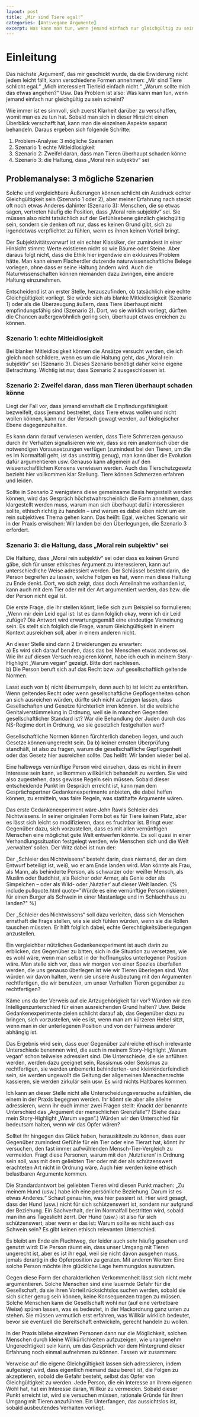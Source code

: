 ```yaml
---
layout: post
title: „Mir sind Tiere egal!“
categories: [Antivegane Argumente]
excerpt: Was kann man tun, wenn jemand einfach nur gleichgültig zu sein scheint?
---
```


# Einleitung 

Das nächste ‚Argument‘, das mir geschickt wurde, da die Erwiderung nicht jedem leicht fällt, kann verschiedene Formen annehmen:
„Mir sind Tiere schlicht egal.“ „Mich interessiert Tierleid einfach nicht.“ „Warum sollte mich das etwas angehen?“ Usw.
Das Problem ist also: Was kann man tun, wenn jemand einfach nur gleichgültig zu sein scheint?

Wie immer ist es sinnvoll, sich zuerst Klarheit darüber zu verschaffen, womit man es zu tun hat.
Sobald man sich in dieser Hinsicht einen Überblick verschafft hat, kann man die einzelnen Aspekte separat behandeln. Daraus ergeben sich folgende Schritte:
1. Problem-Analyse: 3 mögliche Szenarien
2. Szenario 1: echte Mitleidlosigkeit
3. Szenario 2: Zweifel daran, dass man Tieren überhaupt schaden könne
4. Szenario 3: die Haltung, dass „Moral rein subjektiv“ sei

## Problemanalyse: 3 mögliche Szenarien
Solche und vergleichbare Äußerungen können schlicht ein Ausdruck echter Gleichgültigkeit sein (Szenario 1 oder 2), aber meiner Erfahrung nach steckt oft noch etwas Anderes dahinter (Szenario 3): Menschen, die so etwas sagen, vertreten häufig die Position, dass „Moral rein subjektiv“ sei. Sie müssen also nicht tatsächlich auf der Gefühlsebene gänzlich gleichgültig sein, sondern sie denken oft nur, dass es keinen Grund gibt, sich zu irgendetwas verpflichtet zu fühlen, wenn es ihnen keinen Vorteil bringt.

Der Subjektivitätsvorwurf ist ein echter Klassiker, der zumindest in einer Hinsicht stimmt: Werte existieren nicht so wie Bäume oder Steine. 
Aber daraus folgt nicht, dass die Ethik hier irgendwie ein exklusives Problem hätte. Man kann einem Flacherdler dutzende naturwissenschaftliche Belege vorlegen, ohne dass er seine Haltung ändern wird. Auch die Naturwissenschaften können niemanden dazu zwingen, eine andere Haltung einzunehmen.

Entscheidend ist an erster Stelle, herauszufinden, ob tatsächlich eine echte Gleichgültigkeit vorliegt. Sie würde sich als blanke Mitleidlosigkeit (Szenario 1) oder als die Überzeugung äußern, dass Tiere überhaupt nicht empfindungsfähig sind (Szenario 2).
Dort, wo sie wirklich vorliegt, dürften die Chancen außergewöhnlich gering sein, überhaupt etwas erreichen zu können.

### Szenario 1: echte Mitleidlosigkeit
Bei blanker Mitleidlosigkeit können die Ansätze versucht werden, die ich gleich noch schildere, wenn es um die Haltung geht, das „Moral rein subjektiv“ sei (Szenario 3). 
Dieses Szenario benötigt daher keine eigene Betrachtung. Wichtig ist nur, dass Szenario 2 ausgeschlossen ist.

### Szenario 2: Zweifel daran, dass man Tieren überhaupt schaden könne
Liegt der Fall vor, dass jemand ernsthaft die Empfindungsfähigkeit bezweifelt, dass jemand bestreitet, dass Tiere etwas wollen und nicht wollen können, kann nur der Versuch gewagt werden, auf biologischer Ebene dagegenzuhalten.
 
Es kann dann darauf verwiesen werden, dass Tiere Schmerzen genauso durch ihr Verhalten signalisieren wie wir, dass sie rein anatomisch über die notwendigen Voraussetzungen verfügen (zumindest bei den Tieren, um die es im Normalfall geht, ist das unstrittig genug), man kann über die Evolution dafür argumentieren usw.
Genauso kann allgemein auf den wissenschaftlichen Konsens verwiesen werden. Auch das Tierschutzgesetz bezieht hier vollkommen klar Stellung. Tiere können Schmerzen erfahren und leiden.

Sollte in Szenario 2 wenigstens diese gemeinsame Basis hergestellt werden können, wird das Gespräch höchstwahrscheinlich die Form annehmen, dass klargestellt werden muss, warum man sich überhaupt dafür interessieren sollte, ethisch richtig zu handeln – und warum es dabei eben nicht um ein rein subjektives Thema gehen kann.
Das heißt: Egal, welches Szenario wir in der Praxis erwischen: Wir landen bei den Überlegungen, die Szenario 3 erfordert.

### Szenario 3: die Haltung, dass „Moral rein subjektiv“ sei
Die Haltung, dass „Moral rein subjektiv“ sei oder dass es keinen Grund gäbe, sich für unser ethisches Argument zu interessieren, kann auf unterschiedliche Weise adressiert werden.
Der Schlüssel besteht darin, die Person begreifen zu lassen, welche Folgen es hat, wenn man diese Haltung zu Ende denkt. Dort, wo sich zeigt, dass doch Anteilnahme vorhanden ist, kann auch mit dem Tier oder mit der Art argumentiert werden, das bzw. die der Person nicht egal ist.

Die erste Frage, die ihr stellen könnt, ließe sich zum Beispiel so formulieren: „Wenn mir dein Leid egal ist: Ist es dann folglich okay, wenn ich dir Leid zufüge?
Die Antwort wird erwartungsgemäß eine eindeutige Verneinung sein. Es stellt sich folglich die Frage, warum Gleichgültigkeit in einem Kontext ausreichen soll, aber in einem anderen nicht.

An dieser Stelle sind dann 2 Erwiderungen zu erwarten:  
a) Es wird sich darauf berufen, dass das bei Menschen etwas anderes sei. Wie ihr auf diesen Versuch reagieren könnt, habe ich euch in meinem Story-Highlight „Warum vegan“ gezeigt. Bitte dort nachlesen.  
b) Die Person beruft sich auf das Recht bzw. auf gesellschaftlich geltende Normen.

Lasst euch von b) nicht überrumpeln, denn auch b) ist leicht zu entkräften. Wenn geltendes Recht oder wenn gesellschaftliche Gepflogenheiten schon an sich ausreichen würden, dürfte sich nicht aufzeigen lassen, dass Gesellschaften und Gesetze fürchterlich irren können.
Ist die weibliche Genitalverstümmelung in Ordnung, weil sie in manchen Gegenden gesellschaftlicher Standard ist? War die Behandlung der Juden durch das NS-Regime dort in Ordnung, wo sie gesetzlich festgehalten war?
 
Gesellschaftliche Normen können fürchterlich daneben liegen, und auch Gesetze können ungerecht sein. Da b) keiner ernsten Überprüfung standhält, ist also zu fragen, warum die gesellschaftliche Gepflogenheit oder das Gesetz hier ausreichen sollte. Das heißt: Wir landen wieder bei a).

Eine halbwegs vernünftige Person wird einsehen, dass es nicht in ihrem Interesse sein kann, vollkommen willkürlich behandelt zu werden. Sie wird also zugestehen, dass gewisse Regeln sein müssen.
Sobald dieser entscheidende Punkt im Gespräch erreicht ist, kann man dem Gesprächspartner Gedankenexperimente anbieten, die dabei helfen können, zu ermitteln, was faire Regeln, was statthafte Argumente wären.

Das erste Gedankenexperiment wäre John Rawls Schleier des Nichtwissens. In seiner originalen Form bot es für Tiere keinen Platz, aber es lässt sich leicht so modifizieren, dass es fruchtbar ist. Bringt euer Gegenüber dazu, sich vorzustellen, dass es mit allen vernünftigen Menschen eine möglichst gute Welt entwerfen könnte. Es soll quasi in einer Verhandlungssituation festgelegt werden, wie Menschen sich und die Welt ‚verwalten‘ sollen. Der Witz dabei ist nun der:

Der „Schleier des Nichtwissens“ besteht darin, dass niemand, der an dem Entwurf beteiligt ist, weiß, wo er am Ende landen wird. Man könnte als Frau, als Mann, als behinderte Person, als schwarzer oder weißer Mensch, als Muslim oder Buddhist, als Reicher oder Armer, als Genie oder als Simpelchen – oder als Wild- oder ‚Nutztier‘ auf dieser Welt landen.
{% include pullquote.html quote="Würde es eine vernünftige Person riskieren, für einen Burger als Schwein in einer Mastanlage und im Schlachthaus zu landen?" %}
 
Der „Schleier des Nichtwissens“ soll dazu verleiten, dass sich Menschen ernsthaft die Frage stellen, wie sie sich fühlen würden, wenn sie die Rollen tauschen müssten. Er hilft folglich dabei, echte Gerechtigkeitsüberlegungen anzustellen.

Ein vergleichbar nützliches Gedankenexperiment ist auch darin zu erblicken, das Gegenüber zu bitten, sich in die Situation zu versetzen, wie es wohl wäre, wenn man selbst in der hoffnungslos unterlegenen Position wäre. Man stelle sich vor, dass wir morgen von einer Spezies überfallen werden, die uns genauso überlegen ist wie wir Tieren überlegen sind. 
Was würden wir davon halten, wenn sie unsere Ausbeutung mit den Argumenten rechtfertigen, die wir benutzen, um unser Verhalten Tieren gegenüber zu rechtfertigen?

Käme uns da der Verweis auf die Artzugehörigkeit fair vor? Würden wir den Intelligenzunterschied für einen ausreichenden Grund halten? Usw.
Beide Gedankenexperimente zielen schlicht darauf ab, das Gegenüber dazu zu bringen, sich vorzustellen, wie es ist, wenn man am kürzeren Hebel sitzt, wenn man in der unterlegenen Position und von der Fairness anderer abhängig ist. 

Das Ergebnis wird sein, dass euer Gegenüber zahlreiche ethisch irrelevante Unterschiede benennen wird, die auch in meinem Story-Highlight „Warum vegan“ schon teilweise adressiert sind. 
Die Unterschiede, die sie anführen werden, werden dazu geeignet sein, Rassismus oder Sexismus zu rechtfertigen, sie werden unbemerkt behinderten- und kleinkinderfeindlich sein, sie werden ungewollt die Geltung der allgemeinen Menschenrechte kassieren, sie werden zirkulär sein usw. Es wird nichts Haltbares kommen.

Ich kann an dieser Stelle nicht alle Unterscheidungsversuche aufzählen, die einem in der Praxis begegnen werden. Ihr könnt sie aber alle alleine adressieren, wenn ihr euch immer zwei Fragen stellt:
Knackt der benannte Unterschied das „Argument der menschlichen Grenzfälle“? (Siehe dazu mein Story-Highlight „Warum vegan“.)
Würden wir den Unterschied für bedeutsam halten, wenn wir das Opfer wären?

Solltet ihr hingegen das Glück haben, herauskitzeln zu können, dass euer Gegenüber zumindest Gefühle für ein Tier oder eine Tierart hat, könnt ihr versuchen, den fast immer aufwühlenden Mensch-Tier-Vergleich zu vermeiden. Fragt diese Personen, warum mit den ‚Nutztieren‘ in Ordnung sein soll, was mit dem geliebten Tier oder mit der als schützenswert erachteten Art nicht in Ordnung wäre. Auch hier werden keine ethisch belastbaren Argumente kommen.

Die Standardantwort bei geliebten Tieren wird diesen Punkt machen: „Zu meinem Hund (usw.) habe ich eine persönliche Beziehung. Darum ist es etwas Anderes.“
Schaut genau hin, was hier passiert ist. Hier wird gesagt, dass der Hund (usw.) nicht für sich schützenswert ist, sondern nur aufgrund der Beziehung. Ein Sachverhalt, der im Normalfall bestritten wird, sobald man ihn ans Tageslicht zerrt. Der Hund (usw.) ist also für sich schützenswert, aber wenn er das ist: Warum sollte es nicht auch das Schwein sein? Es gibt keinen ethisch relevanten Unterschied.

Es bleibt am Ende ein Fluchtweg, der leider auch sehr häufig gesehen und genutzt wird: Die Person räumt ein, dass unser Umgang mit Tieren ungerecht ist, aber es ist ihr egal, weil sie nicht davon ausgehen muss, jemals derartig in die Opferposition zu geraten.
Mit anderen Worten: Eine solche Person möchte ihre glückliche Lage hemmungslos ausnutzen.

Gegen diese Form der charakterlichen Verkommenheit lässt sich nicht mehr argumentieren. Solche Menschen sind eine lauernde Gefahr für die Gesellschaft, da sie ihren Vorteil rücksichtslos suchen werden, sobald sie sich sicher genug sein können, keine Konsequenzen tragen zu müssen.
Solche Menschen kann die Gesellschaft  wohl nur (auf eine vertretbare Weise) spüren lassen, was es bedeutet, in der Hackordnung ganz unten zu stehen. Sie müssen vermutlich erst erfahren, was Willkür wirklich bedeutet, bevor sie eventuell die Bereitschaft entwickeln, gerecht handeln zu wollen.

In der Praxis bliebe einzelnen Personen dann nur die Möglichkeit, solchen Menschen durch kleine Willkürlichkeiten aufzuzeigen, wie unangenehm Ungerechtigkeit sein kann, um das Gespräch vor dem Hintergrund dieser Erfahrung noch einmal aufnehmen zu können.
Fassen wir zusammen:

Verweise auf die eigene Gleichgültigkeit lassen sich adressieren, indem aufgezeigt wird, dass eigentlich niemand dazu bereit ist, die Folgen zu akzeptieren, sobald die Gefahr besteht, selbst das Opfer von Gleichgültigkeit zu werden. Jede Person, die ein Interesse an ihrem eigenen Wohl hat, hat ein Interesse daran, Willkür zu vermeiden. Sobald dieser Punkt erreicht ist, wird sie versuchen müssen, rationale Gründe für ihren Umgang mit Tieren anzuführen.
Ein Unterfangen, das aussichtslos ist, sobald ausbeutendes Verhalten vorliegt.
